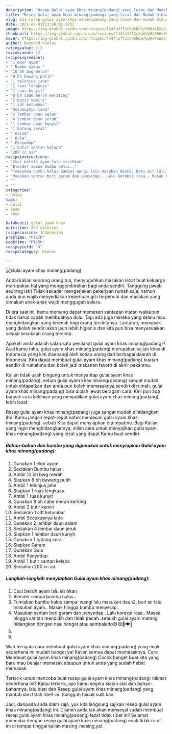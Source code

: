 ```yaml
---
description: "Resep Gulai ayam khas minang(padang) yang lezat dan Mudah Dibuat"
title: "Resep Gulai ayam khas minang(padang) yang lezat dan Mudah Dibuat"
slug: 631-resep-gulai-ayam-khas-minangpadang-yang-lezat-dan-mudah-dibuat
date: 2021-07-01T13:40:03.973Z
image: https://img-global.cpcdn.com/recipes/f44fa3ff2c8debb9/680x482cq70/gulai-ayam-khas-minangpadang-foto-resep-utama.jpg
thumbnail: https://img-global.cpcdn.com/recipes/f44fa3ff2c8debb9/680x482cq70/gulai-ayam-khas-minangpadang-foto-resep-utama.jpg
cover: https://img-global.cpcdn.com/recipes/f44fa3ff2c8debb9/680x482cq70/gulai-ayam-khas-minangpadang-foto-resep-utama.jpg
author: Raymond Santos
ratingvalue: 3.3
reviewcount: 12
recipeingredient:
- "1 ekor ayam"
- " Bumbu halus "
- "10 bh bwg merah"
- "8 bh bawang putih"
- "1 telunjuk jahe"
- "1 ruas lengkuas"
- "1 ruas kunyit"
- "8 bh cabe merah keriting"
- "2 butir kemiri"
- "1 sdt ketumbar"
- "Secukupnya lada"
- "2 lembar daun salam"
- "4 lembar daun jeruk"
- "1 lembar daun kunyit"
- "1 batang serai"
- " Garam"
- " Gula"
- " Penyedap"
- "1 butir santan kelapa"
- "200 cc air"
recipeinstructions:
- "Cuci bersih ayam lalu sisihkan"
- "Blender semua bumbu halus.."
- "Tumiskan bumbu halus sampai wangi lalu masukan daun2, beri air lalu masukan ayam.. Masak hingga bumbu menyerap.."
- "Masukan santan beri garam dan penyedap.. Lalu koreksi rasa.. Masak hingga santan mendidih dan tidak pecah..setelah gulai ayam matang hidangkan dengan nasi hangat atau sambalado😋😋🐓🍽🍶"
- ""
- ""
categories:
- Resep
tags:
- gulai
- ayam
- khas

katakunci: gulai ayam khas 
nutrition: 220 calories
recipecuisine: Indonesian
preptime: "PT27M"
cooktime: "PT45M"
recipeyield: "4"
recipecategory: Dinner

---
```



![Gulai ayam khas minang(padang)](https://img-global.cpcdn.com/recipes/f44fa3ff2c8debb9/680x482cq70/gulai-ayam-khas-minangpadang-foto-resep-utama.jpg)

Andai kalian seorang orang tua, menyuguhkan masakan lezat buat keluarga merupakan hal yang menggembirakan bagi anda sendiri. Tanggung jawab seorang istri Tidak sekadar mengerjakan pekerjaan rumah saja, namun anda pun wajib menyediakan keperluan gizi terpenuhi dan masakan yang dimakan anak-anak wajib menggugah selera.

Di era  saat ini, kamu memang dapat memesan santapan instan walaupun tidak harus capek membuatnya dulu. Tapi ada juga mereka yang selalu mau menghidangkan yang terenak bagi orang tercintanya. Lantaran, memasak yang diolah sendiri akan jauh lebih higienis dan kita pun bisa menyesuaikan sesuai kesukaan orang tercinta. 



Apakah anda adalah salah satu penikmat gulai ayam khas minang(padang)?. Asal kamu tahu, gulai ayam khas minang(padang) merupakan sajian khas di Indonesia yang kini disenangi oleh setiap orang dari berbagai daerah di Indonesia. Kita dapat membuat gulai ayam khas minang(padang) buatan sendiri di rumahmu dan boleh jadi makanan favorit di akhir pekanmu.

Kalian tidak usah bingung untuk menyantap gulai ayam khas minang(padang), sebab gulai ayam khas minang(padang) sangat mudah untuk didapatkan dan anda pun boleh memasaknya sendiri di rumah. gulai ayam khas minang(padang) bisa diolah lewat beragam cara. Kini pun ada banyak cara kekinian yang menjadikan gulai ayam khas minang(padang) lebih lezat.

Resep gulai ayam khas minang(padang) juga sangat mudah dihidangkan, lho. Kamu jangan repot-repot untuk memesan gulai ayam khas minang(padang), sebab Kita dapat menyiapkan ditempatmu. Bagi Kalian yang ingin menghidangkannya, inilah cara untuk menyajikan gulai ayam khas minang(padang) yang lezat yang dapat Kamu buat sendiri.

<!--inarticleads1-->

##### Bahan-bahan dan bumbu yang digunakan untuk menyiapkan Gulai ayam khas minang(padang):

1. Gunakan 1 ekor ayam
1. Sediakan  Bumbu halus :
1. Ambil 10 bh bwg merah
1. Siapkan 8 bh bawang putih
1. Ambil 1 telunjuk jahe
1. Siapkan 1 ruas lengkuas
1. Ambil 1 ruas kunyit
1. Gunakan 8 bh cabe merah keriting
1. Ambil 2 butir kemiri
1. Sediakan 1 sdt ketumbar
1. Ambil Secukupnya lada
1. Gunakan 2 lembar daun salam
1. Sediakan 4 lembar daun jeruk
1. Siapkan 1 lembar daun kunyit
1. Gunakan 1 batang serai
1. Siapkan  Garam
1. Gunakan  Gula
1. Ambil  Penyedap
1. Ambil 1 butir santan kelapa
1. Sediakan 200 cc air




<!--inarticleads2-->

##### Langkah-langkah menyiapkan Gulai ayam khas minang(padang):

1. Cuci bersih ayam lalu sisihkan
1. Blender semua bumbu halus..
1. Tumiskan bumbu halus sampai wangi lalu masukan daun2, beri air lalu masukan ayam.. Masak hingga bumbu menyerap..
1. Masukan santan beri garam dan penyedap.. Lalu koreksi rasa.. Masak hingga santan mendidih dan tidak pecah..setelah gulai ayam matang hidangkan dengan nasi hangat atau sambalado😋😋🐓🍽🍶
1. 
1. 




Wah ternyata cara membuat gulai ayam khas minang(padang) yang enak sederhana ini mudah banget ya! Kalian semua dapat memasaknya. Cara Membuat gulai ayam khas minang(padang) Cocok banget buat kita yang baru mau belajar memasak ataupun untuk anda yang sudah hebat memasak.

Tertarik untuk mencoba buat resep gulai ayam khas minang(padang) nikmat sederhana ini? Kalau tertarik, ayo kamu segera siapin alat dan bahan-bahannya, lalu buat deh Resep gulai ayam khas minang(padang) yang mantab dan tidak ribet ini. Sungguh taidak sulit kan. 

Jadi, daripada anda diam saja, yuk kita langsung sajikan resep gulai ayam khas minang(padang) ini. Dijamin anda tak akan menyesal sudah membuat resep gulai ayam khas minang(padang) lezat tidak ribet ini! Selamat mencoba dengan resep gulai ayam khas minang(padang) enak tidak rumit ini di tempat tinggal kalian masing-masing,ya!.

